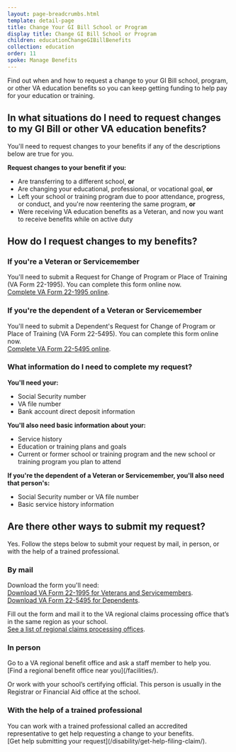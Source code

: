 ```yaml
---
layout: page-breadcrumbs.html
template: detail-page
title: Change Your GI Bill School or Program
display title: Change GI Bill School or Program
children: educationChangeGIBillBenefits
collection: education
order: 11
spoke: Manage Benefits
---
```


<div class="va-introtext">

Find out when and how to request a change to your GI Bill school, program, or other VA education benefits so you can keep getting funding to help pay for your education or training.

</div>

<h2>In what situations do I need to request changes to my GI Bill or other VA education benefits?</h2>

You'll need to request changes to your benefits if any of the descriptions below are true for you.

**Request changes to your benefit if you:**
- Are transferring to a different school, **or**
- Are changing your educational, professional, or vocational goal, **or**
- Left your school or training program due to poor attendance, progress, or conduct, and you're now reentering the same program, **or**
- Were receiving VA education benefits as a Veteran, and now you want to receive benefits while on active duty

<h2>How do I request changes to my benefits?</h2>

<h3>If you're a Veteran or Servicemember</h3>

You'll need to submit a Request for Change of Program or Place of Training (VA Form 22-1995). You can complete this form online now.<br>
[Complete VA Form 22-1995 online](/education/apply-for-education-benefits/application/1995/introduction).

<h3>If you're the dependent of a Veteran or Servicemember</h3>

You'll need to submit a Dependent's Request for Change of Program or Place of Training (VA Form 22-5495). You can complete this form online now.<br>
[Complete VA Form 22-5495 online](/education/apply-for-education-benefits/application/5495/introduction).

<div class="feature" markdown=“1”>
<h3>What information do I need to complete my request?</h3>

<b>You'll need your:</b>
- Social Security number
- VA file number
- Bank account direct deposit information

<b>You'll also need basic information about your:</b>
- Service history
- Education or training plans and goals
- Current or former school or training program and the new school or training program you plan to attend

<b>If you're the dependent of a Veteran or Servicemember, you'll also need that person's:</b>
- Social Security number or VA file number
- Basic service history information

</div>

<h2>Are there other ways to submit my request?</h2>

Yes. Follow the steps below to submit your request by mail, in person, or with the help of a trained professional.

<h3>By mail</h3>

Download the form you'll need:<br>
[Download VA Form 22-1995 for Veterans and Servicemembers](https://www.vba.va.gov/pubs/forms/vba-22-1995-are.pdf).<br>
[Download VA Form 22-5495 for Dependents](https://www.vba.va.gov/pubs/forms/vba-22-5495-are.pdf).

Fill out the form and mail it to the VA regional claims processing office that’s in the same region as your school.<br>
[See a list of regional claims processing offices](https://www.benefits.va.gov/gibill/regional_processing.asp).

<h3>In person</h3>
Go to a VA regional benefit office and ask a staff member to help you.<br>
[Find a regional benefit office near you](/facilities/).

Or work with your school’s certifying official. This person is usually in the Registrar or Financial Aid office at the school.

<h3>With the help of a trained professional</h3>
You can work with a trained professional called an accredited representative to get help requesting a change to your benefits.<br>
[Get help submitting your request](/disability/get-help-filing-claim/).

